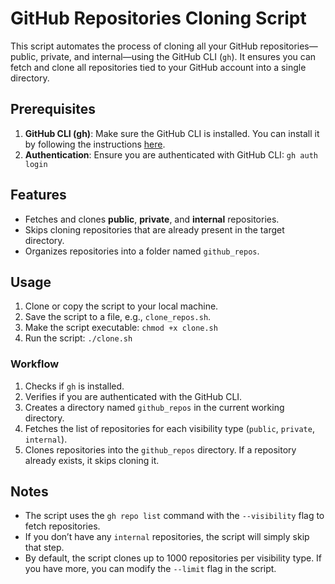 # GitHub Repositories Cloning Script

This script automates the process of cloning all your GitHub repositories—public, private, and internal—using the GitHub CLI (`gh`). It ensures you can fetch and clone all repositories tied to your GitHub account into a single directory.

## Prerequisites

1. **GitHub CLI (gh)**: Make sure the GitHub CLI is installed. You can install it by following the instructions [here](https://cli.github.com/).
2. **Authentication**: Ensure you are authenticated with GitHub CLI: `gh auth login`

## Features

- Fetches and clones **public**, **private**, and **internal** repositories.
- Skips cloning repositories that are already present in the target directory.
- Organizes repositories into a folder named `github_repos`.

## Usage

1. Clone or copy the script to your local machine.
2. Save the script to a file, e.g., `clone_repos.sh`.
3. Make the script executable: `chmod +x clone.sh`
4. Run the script: `./clone.sh`

### Workflow

1. Checks if `gh` is installed.
2. Verifies if you are authenticated with the GitHub CLI.
3. Creates a directory named `github_repos` in the current working directory.
4. Fetches the list of repositories for each visibility type (`public`, `private`, `internal`).
5. Clones repositories into the `github_repos` directory. If a repository already exists, it skips cloning it.

## Notes

- The script uses the `gh repo list` command with the `--visibility` flag to fetch repositories.
- If you don’t have any `internal` repositories, the script will simply skip that step.
- By default, the script clones up to 1000 repositories per visibility type. If you have more, you can modify the `--limit` flag in the script.

